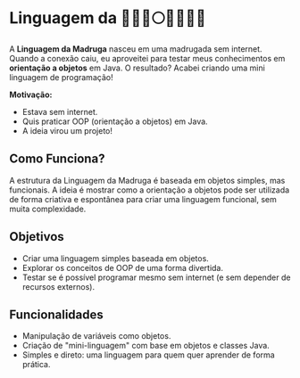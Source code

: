 # Linguagem da **<Madruga>** 🌚🌓🌔🌕🌖🌗🌘🌚

A **Linguagem da Madruga** nasceu em uma madrugada sem internet. Quando a conexão caiu, eu aproveitei para testar meus conhecimentos em **orientação a objetos** em Java. O resultado? Acabei criando uma mini linguagem de programação! 

**Motivação:**
- Estava sem internet.
- Quis praticar OOP (orientação a objetos) em Java.
- A ideia virou um projeto!

## Como Funciona?

A estrutura da Linguagem da Madruga é baseada em objetos simples, mas funcionais. A ideia é mostrar como a orientação a objetos pode ser utilizada de forma criativa e espontânea para criar uma linguagem funcional, sem muita complexidade.

## Objetivos

- Criar uma linguagem simples baseada em objetos.
- Explorar os conceitos de OOP de uma forma divertida.
- Testar se é possível programar mesmo sem internet (e sem depender de recursos externos).

## Funcionalidades

- Manipulação de variáveis como objetos.
- Criação de "mini-linguagem" com base em objetos e classes Java.
- Simples e direto: uma linguagem para quem quer aprender de forma prática.


